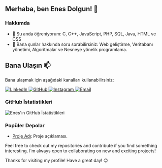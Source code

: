 ## Merhaba, ben Enes Dolgun! 👋

### Hakkımda
- 🌱 Şu anda öğreniyorum: C, C++, JavaScript, PHP, SQL, Java, HTML ve CSS
- 💬 Bana şunlar hakkında soru sorabilirsiniz: Web geliştirme, Veritabanı yönetimi, Algoritmalar ve Nesneye yönelik programlama. 

## Bana Ulaşın 📫

Bana ulaşmak için aşağıdaki kanalları kullanabilirsiniz:

<a href="https://www.linkedin.com/in/enes-dolgun-b7094b296/" target="_blank">
    <img src="https://img.shields.io/badge/-LinkedIn-0077B5?style=for-the-badge&logo=LinkedIn&logoColor=white" alt="LinkedIn"/>
</a>
<a href="https://github.com/enesdolgun33" target="_blank">
    <img src="https://img.shields.io/badge/-GitHub-181717?style=for-the-badge&logo=github&logoColor=white" alt="GitHub"/>
</a>
<a href="https://www.instagram.com/enesdolgun10" target="_blank">
    <img src="https://img.shields.io/badge/-Instagram-E4405F?style=for-the-badge&logo=instagram&logoColor=white" alt="Instagram"/>
</a>
<a href="mailto:enesdolgun33@gmail.com" target="_blank">
    <img src="https://img.shields.io/badge/-Email-D14836?style=for-the-badge&logo=gmail&logoColor=white" alt="Email"/>
</a>

### GitHub İstatistikleri
![Enes'in GitHub İstatistikleri](https://github-readme-stats.vercel.app/api?username=enesdolgun33&show_icons=true&theme=radical)

### Popüler Depolar
- [Proje Adı](https://github.com/enesdolgun33/proje-adi): Proje açıklaması.


Feel free to check out my repositories and contribute if you find something interesting. I'm always open to collaborating on new and exciting projects!

Thanks for visiting my profile! Have a great day! 😊

